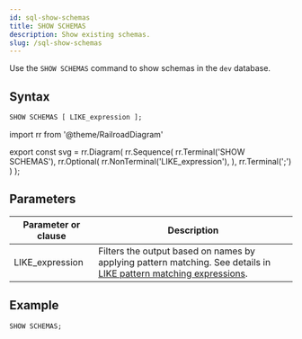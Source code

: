 ```yaml
---
id: sql-show-schemas
title: SHOW SCHEMAS
description: Show existing schemas.
slug: /sql-show-schemas
---
```


<head>
  <link rel="canonical" href="https://docs.risingwave.com/docs/current/sql-show-schemas/" />
</head>

Use the `SHOW SCHEMAS` command to show schemas in the `dev` database.

## Syntax

```sql
SHOW SCHEMAS [ LIKE_expression ];
```

import rr from '@theme/RailroadDiagram'

export const svg = rr.Diagram(
rr.Sequence(
rr.Terminal('SHOW SCHEMAS'),
rr.Optional(
rr.NonTerminal('LIKE_expression'),
),
rr.Terminal(';')
)
);

<Drawer SVG={svg} />

## Parameters

| Parameter or clause | Description                                                                                                                                                                                            |
| ------------------- | ------------------------------------------------------------------------------------------------------------------------------------------------------------------------------------------------------ |
| LIKE_expression     | Filters the output based on names by applying pattern matching. See details in [LIKE pattern matching expressions](/sql/functions-operators/sql-function-string.md#like-pattern-matching-expressions). |

## Example

```sql
SHOW SCHEMAS;
```
